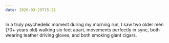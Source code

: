 ```yaml
---
date: 2020-03-29T15:21
---
```


In a truly psychedelic moment during my morning run, I saw two older men (70+ years old) walking six feet apart, movements perfectly in sync, both wearing leather driving gloves, and both smoking giant cigars.
